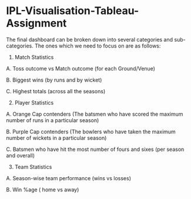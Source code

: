 # IPL-Visualisation-Tableau-Assignment

The final dashboard can be broken down into several categories and sub-categories. The ones which we need to focus on are as follows:

 

1. Match Statistics

A. Toss outcome vs Match outcome (for each Ground/Venue)

B. Biggest wins (by runs and by wicket)

C. Highest totals (across all the seasons)
 


2. Player Statistics

A. Orange Cap contenders (The batsmen who have scored the maximum number of runs in a particular season)

B. Purple Cap contenders (The bowlers who have taken the maximum number of wickets in a particular season)

C. Batsmen who have hit the most number of fours and sixes (per season and overall)



3. Team Statistics

A. Season-wise team performance (wins vs losses)

B. Win %age ( home vs away)
